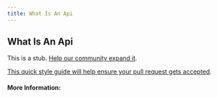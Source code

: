 ```yaml
---
title: What Is An Api
---
```


## What Is An Api

This is a stub. [Help our community expand it](https://github.com/freecodecamp/guides/tree/master/src/pages/articles/computer-science/what-is-an-api/index.md).

[This quick style guide will help ensure your pull request gets accepted](https://github.com/freeCodeCamp/guides/blob/master/README.md).

<!-- The article goes here, in GitHub-flavored Markdown. Feel free to add YouTube videos, images, and CodePen/JSBin embeds  -->

#### More Information:
<!-- Please add any articles you think might be helpful to read before writing the article -->


